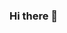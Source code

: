 ### Hi there 👋

<!--
**kegong-doosan/kegong-doosan** is a ✨ _special_ ✨ repository because its `README.md` (this file) appears on your GitHub profile.

Here are some ideas to get you started:

- 🔭 I’m currently working on engineering
- 🌱 I’m currently learning python coding
- 👯 I’m looking to collaborate on juperterlab
- 🤔 I’m looking for help with plotting
- 💬 Ask me about ...
- 📫 How to reach me: ...
- 😄 Pronouns: ...
- ⚡ Fun fact: ...
-->
